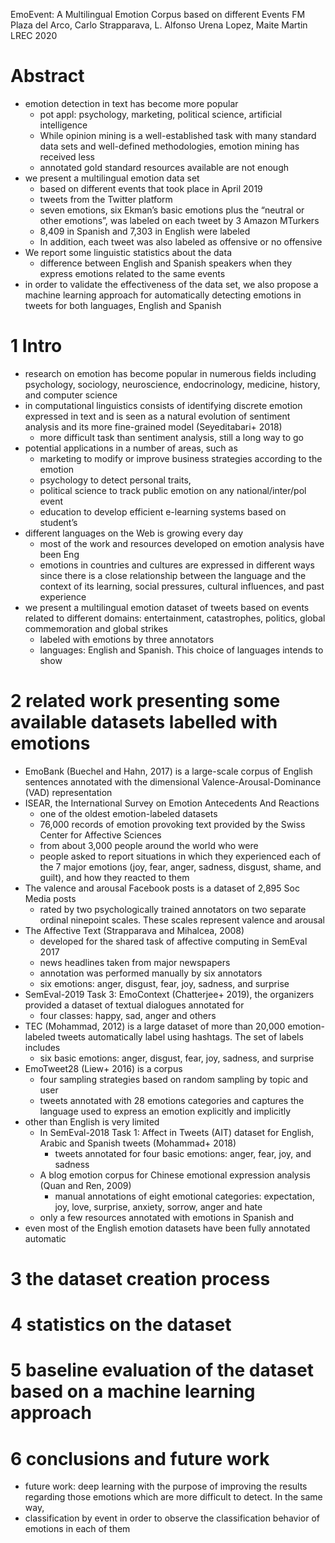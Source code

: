 EmoEvent: A Multilingual Emotion Corpus based on different Events
FM Plaza del Arco, Carlo Strapparava, L. Alfonso Urena Lopez, Maite Martin
LREC 2020

# Abstract

* emotion detection in text has become more popular
  * pot appl: psychology, marketing, political science, artificial intelligence
  * While opinion mining is a well-established task with many standard data
    sets and well-defined methodologies, emotion mining has received less
  * annotated gold standard resources available are not enough
* we present a multilingual emotion data set
  * based on different events that took place in April 2019
  * tweets from the Twitter platform
  * seven emotions, six Ekman’s basic emotions plus the “neutral or other
    emotions”, was labeled on each tweet by 3 Amazon MTurkers
  * 8,409 in Spanish and 7,303 in English were labeled
  * In addition, each tweet was also labeled as offensive or no offensive
* We report some linguistic statistics about the data
  * difference between English and Spanish speakers when they express emotions
    related to the same events
* in order to validate the effectiveness of the data set, we also propose a
  machine learning approach for automatically detecting emotions in tweets
  for both languages, English and Spanish

# 1 Intro

* research on emotion has become popular in numerous fields including
  psychology, sociology, neuroscience, endocrinology, medicine, history, and
  computer science
* in computational linguistics consists of identifying
  discrete emotion expressed in text and is seen as
  a natural evolution of sentiment analysis and its more fine-grained model
  (Seyeditabari+ 2018)
  * more difficult task than sentiment analysis, still a long way to go
* potential applications in a number of areas, such as
  * marketing to modify or improve business strategies according to the emotion
  * psychology to detect personal traits,
  * political science to track public emotion on any national/inter/pol event
  * education to develop efficient e-learning systems based on student’s
* different languages on the Web is growing every day
  * most of the work and resources developed on emotion analysis have been Eng
  * emotions in countries and cultures are expressed in different ways
    since there is a close relationship between the language and the context of
    its learning, social pressures, cultural influences, and past experience
* we present a multilingual emotion dataset of tweets based on
  events related to different domains: entertainment, catastrophes, politics,
  global commemoration and global strikes
  * labeled with emotions by three annotators
  * languages: English and Spanish. This choice of languages intends to show

# 2 related work presenting some available datasets labelled with emotions

* EmoBank (Buechel and Hahn, 2017) is a large-scale corpus of English sentences
  annotated with the dimensional Valence-Arousal-Dominance (VAD) representation
* ISEAR, the International Survey on Emotion Antecedents And Reactions
  * one of the oldest emotion-labeled datasets
  * 76,000 records of emotion provoking text
    provided by the Swiss Center for Affective Sciences
  * from about 3,000 people around the world who were
  * people asked to report situations in which they experienced each of the
    7 major emotions (joy, fear, anger, sadness, disgust, shame, and guilt),
    and how they reacted to them
* The valence and arousal Facebook posts is a dataset of 2,895 Soc Media posts
  * rated by two psychologically trained annotators on two separate ordinal
    ninepoint scales. These scales represent valence and arousal
* The Affective Text (Strapparava and Mihalcea, 2008)
  * developed for the shared task of affective computing in SemEval 2017
  * news headlines taken from major newspapers
  * annotation was performed manually by six annotators
  * six emotions: anger, disgust, fear, joy, sadness, and surprise
* SemEval-2019 Task 3: EmoContext (Chatterjee+ 2019), the organizers provided a
  dataset of textual dialogues annotated for
  * four classes: happy, sad, anger and others
* TEC (Mohammad, 2012) is a large dataset of more than 20,000 emotion-labeled
  tweets automatically label using hashtags. The set of labels includes
  * six basic emotions: anger, disgust, fear, joy, sadness, and surprise
* EmoTweet28 (Liew+ 2016) is a corpus
  * four sampling strategies based on random sampling by topic and user
  * tweets annotated with 28 emotions categories and
    captures the language used to express an emotion explicitly and implicitly
* other than English is very limited
  * In SemEval-2018 Task 1: Affect in Tweets (AIT) dataset for
    English, Arabic and Spanish tweets (Mohammad+ 2018)
    * tweets annotated for four basic emotions: anger, fear, joy, and sadness
  * A blog emotion corpus for Chinese emotional expression analysis
    (Quan and Ren, 2009)
    * manual annotations of eight emotional categories:
      expectation, joy, love, surprise, anxiety, sorrow, anger and hate
  * only a few resources annotated with emotions in Spanish and
* even most of the English emotion datasets have been fully annotated automatic

# 3 the dataset creation process

# 4 statistics on the dataset

# 5 baseline evaluation of the dataset based on a machine learning approach

# 6 conclusions and future work

* future work: deep learning with the purpose of improving the results
  regarding those emotions which are more difficult to detect. In the same way,
* classification by event
  in order to observe the classification behavior of emotions in each of them
